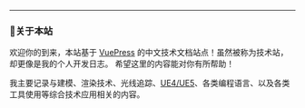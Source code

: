---
### 🤞关于本站

欢迎你的到来，本站基于 [VuePress](https://theme-hope.vuejs.press/zh/) 的中文技术文档站点！虽然被称为技术站，却更像是我的个人开发日志。
希望这里的内容能对你有所帮助！

我主要记录与建模、渲染技术、光线追踪、[UE4/UE5](https://docs.unrealengine.com/5.0/zh-CN/)、各类编程语言、以及各类工具使用等综合技术应用相关的内容。
